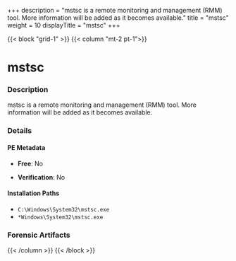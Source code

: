 +++
description = "mstsc is a remote monitoring and management (RMM) tool. More information will be added as it becomes available."
title = "mstsc"
weight = 10
displayTitle = "mstsc"
+++


{{< block "grid-1" >}}
{{< column "mt-2 pt-1">}}

# mstsc


### Description

mstsc is a remote monitoring and management (RMM) tool. More information will be added as it becomes available.




### Details


#### PE Metadata


- **Free**: No

- **Verification**: No




#### Installation Paths
- `C:\Windows\System32\mstsc.exe`
- `*Windows\System32\mstsc.exe`

### Forensic Artifacts










{{< /column >}}
{{< /block >}}
